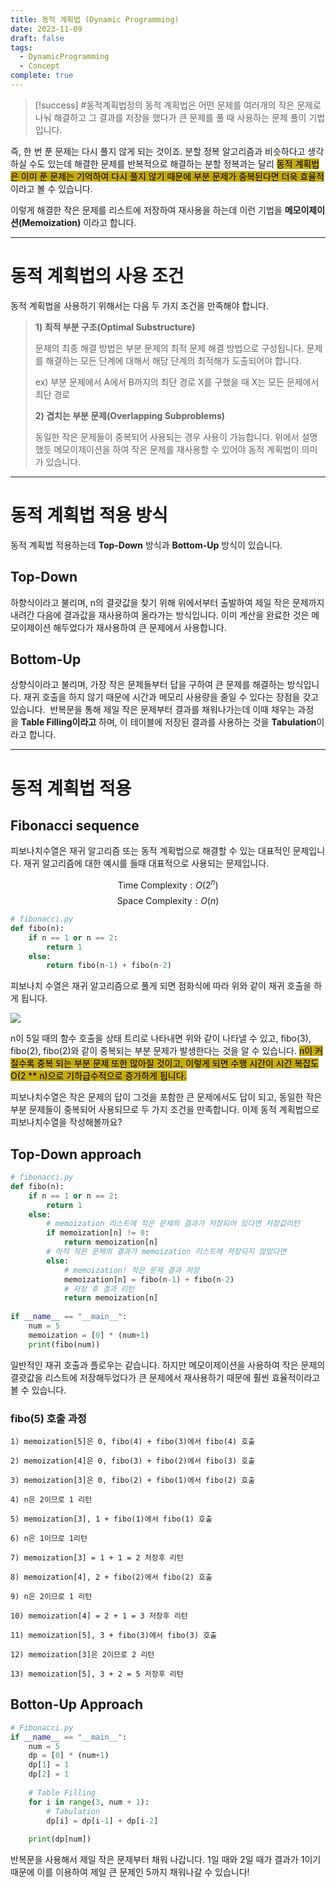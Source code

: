 ```yaml
---
title: 동적 계획법 (Dynamic Programming)
date: 2023-11-09
draft: false
tags:
  - DynamicProgramming
  - Concept
complete: true
---
```


> [!success] #동적계획법정의
> 동적 계획법은 어떤 문제를 여러개의 작은 문제로 나눠 해결하고 그 결과를 저장을 했다가 큰 문제를 풀 때 사용하는 문제 풀이 기법입니다.


즉, 한 번 푼 문제는 다시 풀지 않게 되는 것이죠. 분할 정복 알고리즘과 비슷하다고 생각하실 수도 있는데 해결한 문제를 반복적으로 해결하는 분할 정복과는 달리 <mark style="background: #C6AB16;">동적 계획법은 이미 푼 문제는 기억하여 다시 풀지 않기 때문에 부분 문제가 중복된다면 더욱 효율적</mark>이라고 볼 수 있습니다.

이렇게 해결한 작은 문제를 리스트에 저장하여 재사용을 하는데 이런 기법을 **메모이제이션(Memoization)** 이라고 합니다.

---

# 동적 계획법의 사용 조건

동적 계획법을 사용하기 위해서는 다음 두 가지 조건을 만족해야 합니다.

> **1) 최적 부분 구조(Optimal Substructure)**  
>   
> 문제의 최종 해결 방법은 부분 문제의 최적 문제 해결 방법으로 구성됩니다. 문제를 해결하는 모든 단계에 대해서 해당 단계의 최적해가 도출되어야 합니다.   
>   
> ex) 부분 문제에서 A에서 B까지의 최단 경로 X를 구했을 때 X는 모든 문제에서 최단 경로  
>   
>   
> **2) 겹치는 부분 문제(Overlapping Subproblems)**  
>   
> 동일한 작은 문제들이 중복되어 사용되는 경우 사용이 가능합니다. 위에서 설명했듯 메모이제이션을 하여 작은 문제를 재사용할 수 있어야 동적 계획법이 의미가 있습니다.

---
# 동적 계획법 적용 방식

동적 계획법 적용하는데 **Top-Down** 방식과 **Bottom-Up** 방식이 있습니다. 

## Top-Down

하향식이라고 불리며, n의 결괏값을 찾기 위해 위에서부터 출발하여 제일 작은 문제까지 내려간 다음에 결과값을 재사용하여 올라가는 방식입니다. 이미 계산을 완료한 것은 메모이제이션 해두었다가 재사용하여 큰 문제에서 사용합니다.

## Bottom-Up

상향식이라고 불리며, 가장 작은 문제들부터 답을 구하여 큰 문제를 해결하는 방식입니다. 재귀 호출을 하지 않기 때문에 시간과 메모리 사용량을 줄일 수 있다는 장점을 갖고 있습니다.  반복문을 통해 제일 작은 문제부터 결과를 채워나가는데 이때 채우는 과정을 **Table Filling이라고** 하며, 이 테이블에 저장된 결과를 사용하는 것을 **Tabulation**이라고 합니다.

---

# 동적 계획법 적용

## Fibonacci sequence

피보나치수열은 재귀 알고리즘 또는 동적 계획법으로 해결할 수 있는 대표적인 문제입니다. 재귀 알고리즘에 대한 예시를 들때 대표적으로 사용되는 문제입니다.

$$ \text{Time Complexity} : O(2^n)$$
$$ \text{Space Complexity} : O(n)$$

```python
# fibonacci.py
def fibo(n):
    if n == 1 or n == 2:
        return 1
    else:
        return fibo(n-1) + fibo(n-2)
```

피보나치 수열은 재귀 알고리즘으로 풀게 되면 점화식에 따라 위와 같이 재귀 호출을 하게 됩니다.

![](https://blog.kakaocdn.net/dn/tHG1Q/btrHYLNBFzQ/KnJyVZNgGV5URe2QPSpCTK/img.png)

n이 5일 때의 함수 호출을 상태 트리로 나타내면 위와 같이 나타낼 수 있고, fibo(3), fibo(2), fibo(2)와 같이 중복되는 부분 문제가 발생한다는 것을 알 수 있습니다. <mark style="background: #C6AB16;">n이 커질수록 중복 되는 부분 문제 또한 많아질 것이고, 이렇게 되면 수행 시간이 시간 복잡도 O(2 ** n)으로 기하급수적으로 증가하게 됩니다.</mark>

피보나치수열은 작은 문제의 답이 그것을 포함한 큰 문제에서도 답이 되고, 동일한 작은 부분 문제들이 중복되어 사용되므로 두 가지 조건을 만족합니다. 이제 동적 계획법으로 피보나치수열을 작성해볼까요?


## Top-Down approach

```python
# fibonacci.py
def fibo(n):
    if n == 1 or n == 2:
        return 1
    else:
        # memoization 리스트에 작은 문제의 결과가 저장되어 있다면 저장값리턴
        if memoization[n] != 0:
            return memoization[n]
        # 아직 작은 문제의 결과가 memoization 리스트에 저장되지 않았다면
        else:
            # memoization! 작은 문제 결과 저장
            memoization[n] = fibo(n-1) + fibo(n-2)
            # 저장 후 결과 리턴
            return memoization[n]
            
if __name__ == "__main__": 
	num = 5 
	memoization = [0] * (num+1) 
	print(fibo(num))
```

일반적인 재귀 호출과 플로우는 같습니다. 하지만 메모이제이션을 사용하여 작은 문제의 결괏값을 리스트에 저장해두었다가 큰 문제에서 재사용하기 때문에 훨씬 효율적이라고 볼 수 있습니다.

### **fibo(5) 호출 과정**

```
1) memoization[5]은 0, fibo(4) + fibo(3)에서 fibo(4) 호출  
  
2) memoization[4]은 0, fibo(3) + fibo(2)에서 fibo(3) 호출  
  
3) memoization[3]은 0, fibo(2) + fibo(1)에서 fibo(2) 호출  
  
4) n은 2이므로 1 리턴  
  
5) memoization[3], 1 + fibo(1)에서 fibo(1) 호출  
  
6) n은 1이므로 1리턴  
  
7) memoization[3] = 1 + 1 = 2 저장후 리턴  
  
8) memoization[4], 2 + fibo(2)에서 fibo(2) 호출  
  
9) n은 2이므로 1 리턴  
  
10) memoization[4] = 2 + 1 = 3 저장후 리턴  
  
11) memoization[5], 3 + fibo(3)에서 fibo(3) 호출  
  
12) memoization[3]은 2이므로 2 리턴  
  
13) memoization[5], 3 + 2 = 5 저장후 리턴
```



## Botton-Up Approach

```python
# Fibonacci.py
if __name__ == "__main__":
    num = 5
    dp = [0] * (num+1)
    dp[1] = 1
    dp[2] = 1
    
    # Table Filling 
    for i in range(3, num + 1):
        # Tabulation
        dp[i] = dp[i-1] + dp[i-2]
        
    print(dp[num])
```

반복문을 사용해서 제일 작은 문제부터 채워 나갑니다. 1일 때와 2일 때가 결과가 1이기 때문에 이를 이용하여 제일 큰 문제인 5까지 채워나갈 수 있습니다!